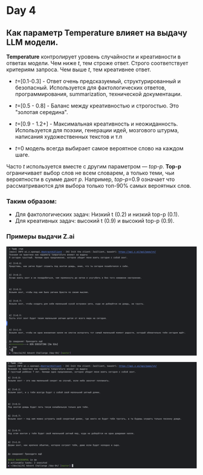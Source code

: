 # Day 4

## Как параметр Temperature влияет на выдачу LLM модели.

__Temperature__ контролирует уровень случайности и креативности в ответах модели.
Чем ниже _t_, тем строже ответ. Строго соответствует критериям запроса.
Чем выше _t_, тем креативнее ответ.

 - _t_=[0.1-0.3] - Ответ очень предсказуемый, структурированный и безопасный.
   Используется для фактологических ответов, программирования, summarization, технической документации.

 - _t_=[0.5 - 0.8] - Баланс между креативностью и строгостью. Это "золотая середина".

 - _t_=[0.9 - 1.2+] - Максимальная креативность и неожиданность.
   Используется для поэзии, генерации идей, мозгового штурма, написания художественных текстов и т.п

 - _t_=0 модель всегда выбирает самое вероятное слово на каждом шаге.

Часто _t_ используется вместе с другим параметром — _top-p_.
__Top-p__ ограничивает выбор слов не всем словарем, а только теми, чьи вероятности в сумме дают _p_.
Например, _top-p_=0.9 означает что рассматриваются для выбора только топ-90% самых вероятных слов.

### Таким образом:
- Для фактологических задач: Низкий t (0.2) и низкий top-p (0.1).
- Для креативных задач: высокий t (0.9) и высокий top-p (0.9).

### Примеры выдачи Z.ai
![example 1](reports/screen1.png)

![example 2](reports/screen2.png)


